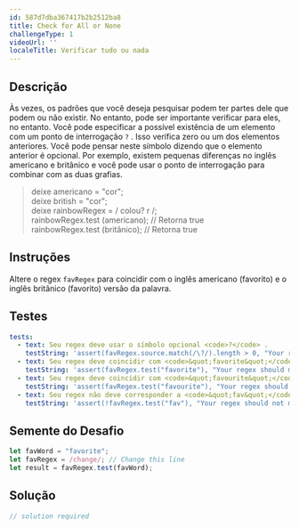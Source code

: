```yaml
---
id: 587d7dba367417b2b2512ba8
title: Check for All or None
challengeType: 1
videoUrl: ''
localeTitle: Verificar tudo ou nada
---
```


## Descrição
<section id="description"> Às vezes, os padrões que você deseja pesquisar podem ter partes dele que podem ou não existir. No entanto, pode ser importante verificar para eles, no entanto. Você pode especificar a possível existência de um elemento com um ponto de interrogação <code>?</code> . Isso verifica zero ou um dos elementos anteriores. Você pode pensar neste símbolo dizendo que o elemento anterior é opcional. Por exemplo, existem pequenas diferenças no inglês americano e britânico e você pode usar o ponto de interrogação para combinar com as duas grafias. <blockquote> deixe americano = &quot;cor&quot;; <br> deixe british = &quot;cor&quot;; <br> deixe rainbowRegex = / colou? r /; <br> rainbowRegex.test (americano); // Retorna true <br> rainbowRegex.test (britânico); // Retorna true </blockquote></section>

## Instruções
<section id="instructions"> Altere o regex <code>favRegex</code> para coincidir com o inglês americano (favorito) e o inglês britânico (favorito) versão da palavra. </section>

## Testes
<section id='tests'>

```yml
tests:
  - text: Seu regex deve usar o símbolo opcional <code>?</code> .
    testString: 'assert(favRegex.source.match(/\?/).length > 0, "Your regex should use the optional symbol, <code>?</code>.");'
  - text: Seu regex deve coincidir com <code>&quot;favorite&quot;</code>
    testString: 'assert(favRegex.test("favorite"), "Your regex should match <code>"favorite"</code>");'
  - text: Seu regex deve coincidir com <code>&quot;favourite&quot;</code>
    testString: 'assert(favRegex.test("favourite"), "Your regex should match <code>"favourite"</code>");'
  - text: Seu regex não deve corresponder a <code>&quot;fav&quot;</code>
    testString: 'assert(!favRegex.test("fav"), "Your regex should not match <code>"fav"</code>");'

```

</section>

## Semente do Desafio
<section id='challengeSeed'>

<div id='js-seed'>

```js
let favWord = "favorite";
let favRegex = /change/; // Change this line
let result = favRegex.test(favWord);

```

</div>



</section>

## Solução
<section id='solution'>

```js
// solution required
```
</section>
